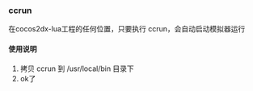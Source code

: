### ccrun

在cocos2dx-lua工程的任何位置，只要执行 ccrun，会自动启动模拟器运行


#### 使用说明

1. 拷贝 ccrun 到 /usr/local/bin 目录下
2. ok了
